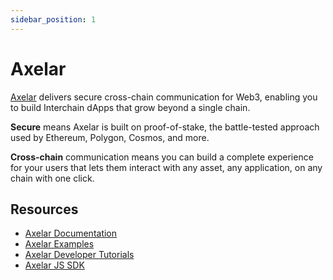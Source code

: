 ```yaml
---
sidebar_position: 1
---
```


# Axelar

[Axelar](https://axelar.network/) delivers secure cross-chain communication for Web3, enabling you to build Interchain dApps that grow beyond a single chain.

**Secure** means Axelar is built on proof-of-stake, the battle-tested approach used by Ethereum, Polygon, Cosmos, and more.

**Cross-chain** communication means you can build a complete experience for your users that lets them interact with any asset, any application, on any chain with one click.

## Resources

- [Axelar Documentation](https://docs.axelar.dev/)
- [Axelar Examples](https://github.com/axelarnetwork/axelar-examples)
- [Axelar Developer Tutorials](https://www.youtube.com/@Axelarcore/videos)
- [Axelar JS SDK](https://github.com/axelarnetwork/axelarjs-sdk)
